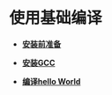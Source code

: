 # 使用基础编译<a name="ZH-CN_TOPIC_0186902126"></a>

-   **[安装前准备](安装前准备.md)**  

-   **[安装GCC](安装GCC.md)**  

-   **[编译hello World](编译hello-World.md)**  


